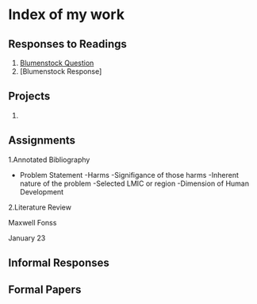 # Index of my work

## Responses to Readings
1. [Blumenstock Question](https://www.nature.com/magazine-assets/d41586-018-06215-5/d41586-018-06215-5.pdf)
2. [Blumenstock Response]

## Projects
1.

## Assignments

1.Annotated Bibliography
   - Problem Statement
    -Harms
    -Signifigance of those harms
    -Inherent nature of the problem
    -Selected LMIC or region
    -Dimension of Human Development

2.Literature Review

Maxwell Fonss

January 23









## Informal Responses

## Formal Papers
